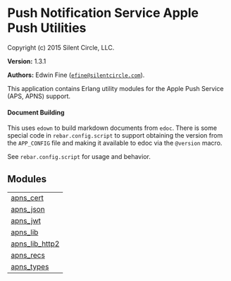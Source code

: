 

# Push Notification Service Apple Push Utilities #

Copyright (c) 2015 Silent Circle, LLC.

__Version:__ 1.3.1

__Authors:__ Edwin Fine ([`efine@silentcircle.com`](mailto:efine@silentcircle.com)).

This application contains Erlang utility modules for the Apple Push Service
(APS, APNS) support.


#### <a name="Document_Building">Document Building</a> ####

This uses `edown` to build markdown documents from `edoc`.  There is some
special code in `rebar.config.script` to support obtaining the version from the
`APP_CONFIG` file and making it available to edoc via the `@version` macro.

See `rebar.config.script` for usage and behavior.


## Modules ##


<table width="100%" border="0" summary="list of modules">
<tr><td><a href="http://github.com/SilentCircle/apns_erl_util/blob/fix/type-annotations/doc/apns_cert.md" class="module">apns_cert</a></td></tr>
<tr><td><a href="http://github.com/SilentCircle/apns_erl_util/blob/fix/type-annotations/doc/apns_json.md" class="module">apns_json</a></td></tr>
<tr><td><a href="http://github.com/SilentCircle/apns_erl_util/blob/fix/type-annotations/doc/apns_jwt.md" class="module">apns_jwt</a></td></tr>
<tr><td><a href="http://github.com/SilentCircle/apns_erl_util/blob/fix/type-annotations/doc/apns_lib.md" class="module">apns_lib</a></td></tr>
<tr><td><a href="http://github.com/SilentCircle/apns_erl_util/blob/fix/type-annotations/doc/apns_lib_http2.md" class="module">apns_lib_http2</a></td></tr>
<tr><td><a href="http://github.com/SilentCircle/apns_erl_util/blob/fix/type-annotations/doc/apns_recs.md" class="module">apns_recs</a></td></tr>
<tr><td><a href="http://github.com/SilentCircle/apns_erl_util/blob/fix/type-annotations/doc/apns_types.md" class="module">apns_types</a></td></tr></table>

